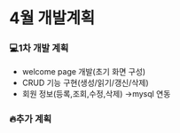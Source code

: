 # 4월 개발계획
### 💻1차 개발 계획 
- welcome page 개발(초기 화면 구성) 
- CRUD 기능 구현(생성/읽기/갱신/삭제) 
- 회원 정보(등록,조회,수정,삭제) →mysql 연동 
### 🔥추가 계획
